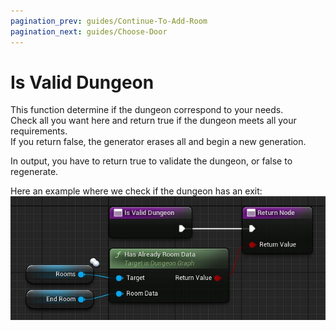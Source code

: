 ```yaml
---
pagination_prev: guides/Continue-To-Add-Room
pagination_next: guides/Choose-Door
---
```


# Is Valid Dungeon

This function determine if the dungeon correspond to your needs.\
Check all you want here and return true if the dungeon meets all your requirements.\
If you return false, the generator erases all and begin a new generation.

In output, you have to return true to validate the dungeon, or false to regenerate.

Here an example where we check if the dungeon has an exit:\
![](Images/IsValidDungeon.jpg)
